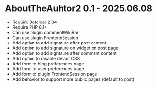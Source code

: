 AboutTheAuhtor2 0.1 - 2025.06.08
===========================================================
* Require Dotclear 2.34
* Require PHP 8.1+
* Can use plugin commentWikiBar
* Can use plugin FrontendSession
* Add option to add signature after post content
* Add option to add signature on widget on post page
* Add option to add signtaure after comment content
* Add option to disable defaut CSS
* Add form to blog preferences page
* Add form to user preferences page
* Add form to plugin FrontendSession page
* Add behavior to support more public pages (default to post)
